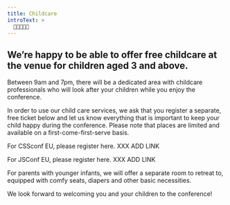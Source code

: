 ```yaml
---
title: Childcare
introText: >
  👦🏾👶👧🏼
---
```


## We’re happy to be able to offer free childcare at the venue for children aged 3 and above.

Between 9am and 7pm, there will be a dedicated area with childcare professionals who will look after your children while you enjoy the conference.

In order to use our child care services, we ask that you register a separate, free ticket below and let us know everything that is important to keep your child happy during the conference. Please note that places are limited and available on a first-come-first-serve basis.

For CSSconf EU, please register here. XXX ADD LINK

For JSConf EU, please register here. XXX ADD LINK

For parents with younger infants, we will offer a separate room to retreat to, equipped with comfy seats, diapers and other basic necessities.

We look forward to welcoming you and your children to the conference!
